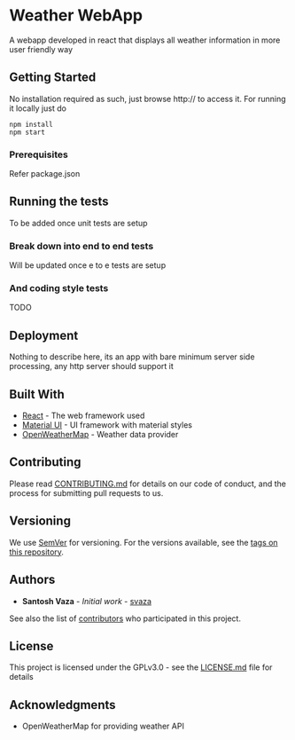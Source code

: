 # Weather WebApp

A webapp developed in react that displays all weather information in more user friendly way

## Getting Started

No installation required as such, just browse http:// to access it.
For running it locally just do 
```
npm install 
npm start
```

### Prerequisites

Refer package.json

## Running the tests

To be added once unit tests are setup

### Break down into end to end tests

Will be updated once e to e tests are setup

### And coding style tests

TODO

## Deployment

Nothing to describe here, its an app with bare minimum server side processing, any http server should support it

## Built With

* [React](https://reactjs.org/) - The web framework used
* [Material UI](https://material-ui.com/) - UI framework with material styles
* [OpenWeatherMap](https://openweathermap.org/) - Weather data provider

## Contributing

Please read [CONTRIBUTING.md](https://gist.github.com/PurpleBooth/b24679402957c63ec426) for details on our code of conduct, and the process for submitting pull requests to us.

## Versioning

We use [SemVer](http://semver.org/) for versioning. For the versions available, see the [tags on this repository](https://github.com/your/project/tags). 

## Authors

* **Santosh Vaza** - *Initial work* - [svaza](https://github.com/svaza)

See also the list of [contributors](https://github.com/svaza/weather-app/contributors) who participated in this project.

## License

This project is licensed under the GPLv3.0 - see the [LICENSE.md](LICENSE.md) file for details

## Acknowledgments

* OpenWeatherMap for providing weather API
